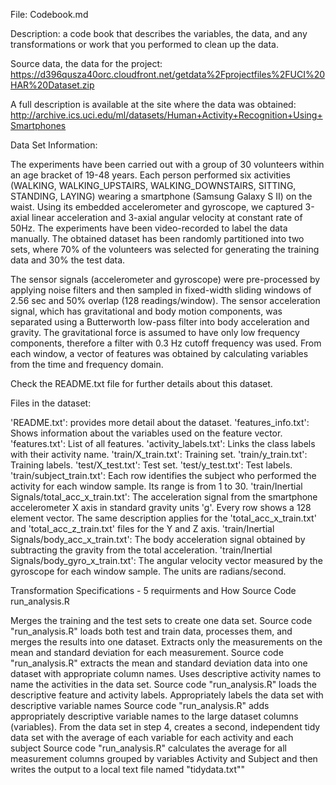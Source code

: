 File: Codebook.md

Description: a code book that describes the variables, the data, and any transformations or work that you performed to clean up the
data. 

Source data, the data for the project:
https://d396qusza40orc.cloudfront.net/getdata%2Fprojectfiles%2FUCI%20HAR%20Dataset.zip

A full description is available at the site where the data was obtained:
http://archive.ics.uci.edu/ml/datasets/Human+Activity+Recognition+Using+Smartphones

Data Set Information:

The experiments have been carried out with a group of 30 volunteers within an age bracket of 19-48 years. Each person performed six
activities (WALKING, WALKING_UPSTAIRS, WALKING_DOWNSTAIRS, SITTING, STANDING, LAYING) wearing a smartphone (Samsung Galaxy S II) on 
the waist. Using its embedded accelerometer and gyroscope, we captured 3-axial linear acceleration and 3-axial angular velocity at 
constant rate of 50Hz. The experiments have been video-recorded to label the data manually. The obtained dataset has been randomly 
partitioned into two sets, where 70% of the volunteers was selected for generating the training data and 30% the test data. 

The sensor signals (accelerometer and gyroscope) were pre-processed by applying noise filters and then sampled in fixed-width sliding 
windows of 2.56 sec and 50% overlap (128 readings/window). The sensor acceleration signal, which has gravitational and body motion 
components, was separated using a Butterworth low-pass filter into body acceleration and gravity. The gravitational force is assumed 
to have only low frequency components, therefore a filter with 0.3 Hz cutoff frequency was used. From each window, a vector of features 
was obtained by calculating variables from the time and frequency domain.

Check the README.txt file for further details about this dataset. 

Files in the dataset:

'README.txt': provides more detail about the dataset.
'features_info.txt': Shows information about the variables used on the feature vector.
'features.txt': List of all features.
'activity_labels.txt': Links the class labels with their activity name.
'train/X_train.txt': Training set.
'train/y_train.txt': Training labels.
'test/X_test.txt': Test set.
'test/y_test.txt': Test labels.
'train/subject_train.txt': Each row identifies the subject who performed the activity for each window sample. Its range is from 1 to 30.
'train/Inertial Signals/total_acc_x_train.txt': The acceleration signal from the smartphone accelerometer X axis in standard gravity
units 'g'. Every row shows a 128 element vector. The same description applies for the 'total_acc_x_train.txt' and 'total_acc_z_train.txt'
files for the Y and Z axis.
'train/Inertial Signals/body_acc_x_train.txt': The body acceleration signal obtained by subtracting the gravity from the total 
acceleration.
'train/Inertial Signals/body_gyro_x_train.txt': The angular velocity vector measured by the gyroscope for each window sample. The units
are radians/second.

Transformation Specifications - 5 requirments and How Source Code run_analysis.R 

Merges the training and the test sets to create one data set. Source code "run_analysis.R" loads both test and train data, processes
them, and merges the results into one dataset.
Extracts only the measurements on the mean and standard deviation for each measurement. Source code "run_analysis.R" extracts the mean
and standard deviation data into one dataset with appropriate column names.
Uses descriptive activity names to name the activities in the data set. Source code "run_analysis.R" loads the descriptive feature and
activity labels.
Appropriately labels the data set with descriptive variable names Source code "run_analysis.R" adds appropriately descriptive variable
names to the large dataset columns (variables).
From the data set in step 4, creates a second, independent tidy data set with the average of each variable for each activity and each 
subject Source code "run_analysis.R" calculates the average for all measurement columns grouped by variables Activity and Subject and
then writes the output to a local text file named "tidydata.txt""
